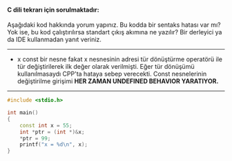 #### C dili tekrarı için sorulmaktadır: <br>
Aşağıdaki kod hakkında yorum yapınız. Bu kodda bir sentaks hatası var mı? Yok ise, bu kod çalıştırılırsa standart çıkış akımına ne yazılır? Bir derleyici ya da IDE kullanmadan yanıt veriniz.


------
- x const bir nesne fakat x nesnesinin adresi tür dönüştürme operatörü ile tür değiştirilerek ilk değer olarak verilmişti.
Eğer tür dönüşümü kullanılmasaydı CPP'ta hataya sebep verecekti. Const nesnelerinin değiştirilme girişimi **HER ZAMAN UNDEFINED BEHAVIOR YARATIYOR.** 

----

```cpp
#include <stdio.h>

int main()
{
	const int x = 55;
	int *ptr = (int *)&x;
	*ptr = 99;
	printf("x = %d\n", x);
}

```
<!-- [Ödevin cevabı](https://www.youtube.com/watch?v=rxdCwJFRNLI) -->
